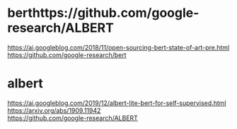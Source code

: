 # berthttps://github.com/google-research/ALBERT
https://ai.googleblog.com/2018/11/open-sourcing-bert-state-of-art-pre.html <br>
https://github.com/google-research/bert <br>
# albert
https://ai.googleblog.com/2019/12/albert-lite-bert-for-self-supervised.html <br>
https://arxiv.org/abs/1909.11942 <br>
https://github.com/google-research/ALBERT <br>
